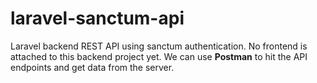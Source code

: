 # laravel-sanctum-api
 Laravel backend REST API using sanctum authentication. No frontend is attached to this backend project yet. We can use **Postman** to hit the API endpoints and get data from the server.
